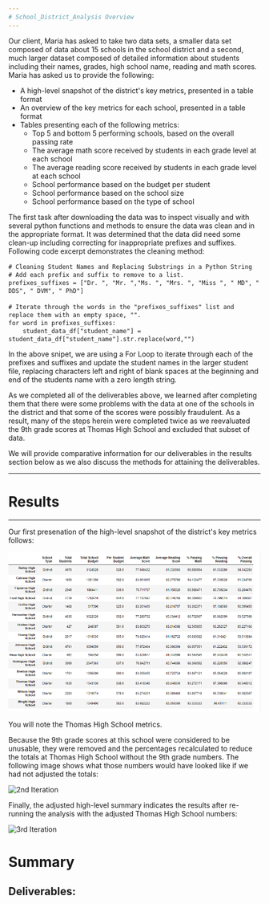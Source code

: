 ```yaml
---
# School_District_Analysis Overview
---
```

Our client, Maria has asked to take two data sets, a smaller data set composed of data about 15 schools in the school district and a second, much larger dataset composed of detailed information about students including their names, grades, high school name, reading and math scores.  Maria has asked us to provide the following:

* A high-level snapshot of the district's key metrics, presented in a table format
* An overview of the key metrics for each school, presented in a table format
* Tables presenting each of the following metrics:
    - Top 5 and bottom 5 performing schools, based on the overall passing rate
    - The average math score received by students in each grade level at each school
    - The average reading score received by students in each grade level at each school
    - School performance based on the budget per student
    - School performance based on the school size 
    - School performance based on the type of school

The first task after downloading the data was to inspect visually and with several python functions and methods to ensure the data was clean and in the appropriate format.  It was determined that the data did need some clean-up including correcting for inappropriate prefixes and suffixes.  Following code excerpt demonstrates the cleaning method:

```
# Cleaning Student Names and Replacing Substrings in a Python String
# Add each prefix and suffix to remove to a list.
prefixes_suffixes = ["Dr. ", "Mr. ","Ms. ", "Mrs. ", "Miss ", " MD", " DDS", " DVM", " PhD"]

# Iterate through the words in the "prefixes_suffixes" list and replace them with an empty space, "".
for word in prefixes_suffixes:
    student_data_df["student_name"] = student_data_df["student_name"].str.replace(word,"")
```

In the above snipet, we are using a For Loop to iterate through each of the prefixes and suffixes and update the student names in the larger student file, replacing characters left and right of blank spaces at the beginning and end of the students name with a zero length string.

As we completed all of the deliverables above, we learned after completing them that there were some problems with the data at one of the schools in the district and that some of the scores were possibly fraudulent.  As a result, many of the steps herein were completed twice as we reevaluated the 9th grade scores at Thomas High School and excluded that subset of data.

We will provide comparative information for our deliverables in the results section below as we also discuss the methods for attaining the deliverables.

---
# Results
---
Our first presenation of the high-level snapshot of the district's key metrics follows:

![First Iteration](resources/District_HL_Snapshot_1.png)

You will note the Thomas High School metrics.  

Because the 9th grade scores at this school were considered to be unusable, they were removed and the percentages recalculated to reduce the totals at Thomas High School without the 9th grade numbers.  The following image shows what those numbers would have looked like if we had not adjusted the totals:

![2nd Iteration](https://github.com/zoomdmartin02/School_District_Analysis/resources/District_HL_Snapshot_2.png)

Finally, the adjusted high-level summary indicates the results after re-running the analysis with the adjusted Thomas High School numbers:

![3rd Iteration](https://github.com/zoomdmartin02/School_District_Analysis/resources/District_HL_Snapshot_2.png)

# Summary

## Deliverables:
